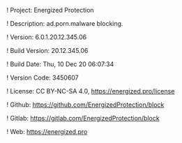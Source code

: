 ! Project: Energized Protection

! Description: ad.porn.malware blocking.

! Version: 6.0.1.20.12.345.06

! Build Version: 20.12.345.06

! Build Date: Thu, 10 Dec 20 06:07:34

! Version Code: 3450607

! License: CC BY-NC-SA 4.0, https://energized.pro/license

! Github: https://github.com/EnergizedProtection/block

! Gitlab: https://gitlab.com/EnergizedProtection/block


! Web: https://energized.pro
